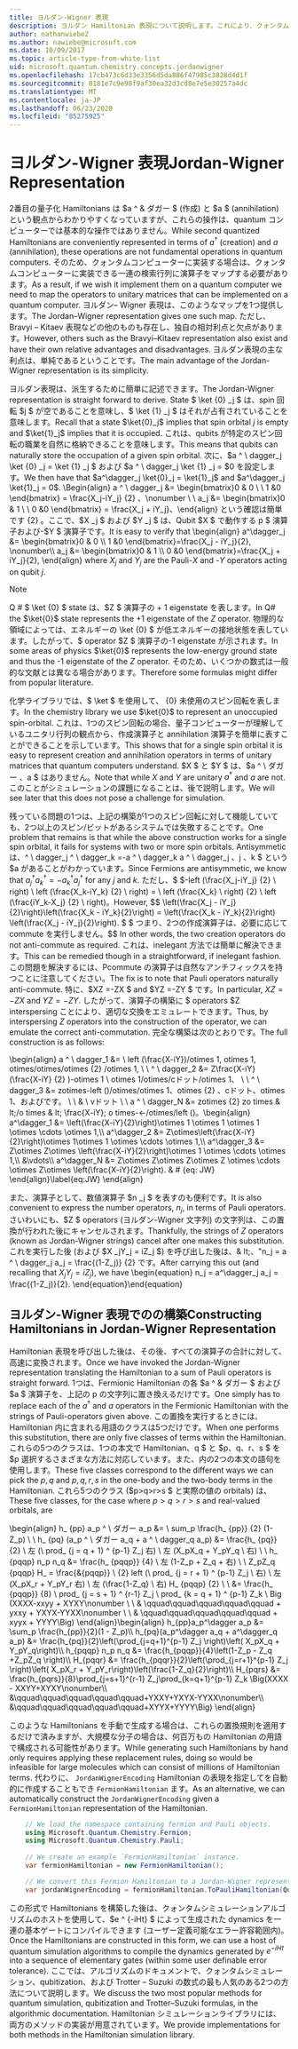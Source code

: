 ```yaml
---
title: ヨルダン-Wigner 表現
description: ヨルダン Hamiltonian 表現について説明します。これにより、クォンタムコンピューターでより簡単に実装できるように、その演算子が、より簡単に実装できるようになります。
author: nathanwiebe2
ms.author: nawiebe@microsoft.com
ms.date: 10/09/2017
ms.topic: article-type-from-white-list
uid: microsoft.quantum.chemistry.concepts.jordanwigner
ms.openlocfilehash: 17cb473c6d33e3356d5da886f47985c3828d4d1f
ms.sourcegitcommit: 0181e7c9e98f9af30ea32d3cd8e7e5e30257a4dc
ms.translationtype: MT
ms.contentlocale: ja-JP
ms.lasthandoff: 06/23/2020
ms.locfileid: "85275925"
---
```

# <a name="jordan-wigner-representation"></a><span data-ttu-id="5d1a3-103">ヨルダン-Wigner 表現</span><span class="sxs-lookup"><span data-stu-id="5d1a3-103">Jordan-Wigner Representation</span></span>

<span data-ttu-id="5d1a3-104">2番目の量子化 Hamiltonians は $a ^ & ダガー $ (作成) と $a $ (annihilation) という観点からわかりやすくなっていますが、これらの操作は、quantum コンピューターでは基本的な操作ではありません。</span><span class="sxs-lookup"><span data-stu-id="5d1a3-104">While second quantized Hamiltonians are conveniently represented in terms of $a^\dagger$ (creation) and $a$ (annihilation), these operations are not fundamental operations in quantum computers.</span></span>
<span data-ttu-id="5d1a3-105">そのため、クォンタムコンピューターに実装する場合は、クォンタムコンピューターに実装できる一連の検索行列に演算子をマップする必要があります。</span><span class="sxs-lookup"><span data-stu-id="5d1a3-105">As a result, if we wish it implement them on a quantum computer we need to map the operators to unitary matrices that can be implemented on a quantum computer.</span></span>
<span data-ttu-id="5d1a3-106">ヨルダン– Wigner 表現は、このようなマップを1つ提供します。</span><span class="sxs-lookup"><span data-stu-id="5d1a3-106">The Jordan–Wigner representation gives one such map.</span></span>
<span data-ttu-id="5d1a3-107">ただし、Bravyi – Kitaev 表現などの他のものも存在し、独自の相対利点と欠点があります。</span><span class="sxs-lookup"><span data-stu-id="5d1a3-107">However, others such as the Bravyi–Kitaev representation also exist and have their own relative advantages and disadvantages.</span></span>
<span data-ttu-id="5d1a3-108">ヨルダン表現の主な利点は、単純であるということです。</span><span class="sxs-lookup"><span data-stu-id="5d1a3-108">The main advantage of the Jordan-Wigner representation is its simplicity.</span></span>

<span data-ttu-id="5d1a3-109">ヨルダン表現は、派生するために簡単に記述できます。</span><span class="sxs-lookup"><span data-stu-id="5d1a3-109">The Jordan-Wigner representation is straight forward to derive.</span></span>
<span data-ttu-id="5d1a3-110">State $ \ket {0} _j $ は、spin 回転 $j $ が空であることを意味し、$ \ket {1} _j $ はそれが占有されていることを意味します。</span><span class="sxs-lookup"><span data-stu-id="5d1a3-110">Recall that a state $\ket{0}_j$ implies that spin orbital $j$ is empty and $\ket{1}_j$ implies that it is occupied.</span></span>
<span data-ttu-id="5d1a3-111">これは、qubits が特定のスピン回転の職業を自然に格納できることを意味します。</span><span class="sxs-lookup"><span data-stu-id="5d1a3-111">This means that qubits can naturally store the occupation of a given spin orbital.</span></span>
<span data-ttu-id="5d1a3-112">次に、$a ^ \ dagger_j \ket {0} _j = \ket {1} _j $ および $a ^ \ dagger_j \ket {1} _j = $0 を設定します。</span><span class="sxs-lookup"><span data-stu-id="5d1a3-112">We then have that $a^\dagger_j \ket{0}_j = \ket{1}_j$ and $a^\dagger_j \ket{1}_j = 0$.</span></span>
<span data-ttu-id="5d1a3-113">\Begin{align} a ^ \ dagger_j &= \begin{bmatrix}0 & 0 \\ \ 1 &0 \end{bmatrix} = \frac{X_j-iY_j} {2} 、\nonumber \\ \\ a_j &= \begin{bmatrix}0 & 1 \\ \ 0 &0 \end{bmatrix} = \frac{X_j + iY_j}、\end{align} という確認は簡単です {2} 。ここで、$X _j $ および $Y _j $ は、Qubit $X $ で動作する p $ 演算子および-$Y $ 演算子です。</span><span class="sxs-lookup"><span data-stu-id="5d1a3-113">It is easy to verify that \begin{align} a^\dagger_j &= \begin{bmatrix}0 & 0 \\\ 1 &0 \end{bmatrix}=\frac{X_j - iY_j}{2}, \nonumber\\\\ a_j &= \begin{bmatrix}0 & 1 \\\ 0 &0 \end{bmatrix}=\frac{X_j + iY_j}{2}, \end{align} where $X_j$ and $Y_j$ are the Pauli-$X$ and -$Y$ operators acting on qubit $j$.</span></span>

>[!NOTE]
> <span data-ttu-id="5d1a3-114">Q # $ \ket {0} $ state は、$Z $ 演算子の + 1 eigenstate を表します。</span><span class="sxs-lookup"><span data-stu-id="5d1a3-114">In Q# the $\ket{0}$ state represents the +1 eigenstate of the $Z$ operator.</span></span> <span data-ttu-id="5d1a3-115">物理的な領域によっては、エネルギーの \ket {0} $ が低エネルギーの接地状態を表しています。したがって、$ operator $Z $ 演算子の-1 eigenstate が示されます。</span><span class="sxs-lookup"><span data-stu-id="5d1a3-115">In some areas of physics $\ket{0}$ represents the low-energy ground state and thus the -1 eigenstate of the $Z$ operator.</span></span> <span data-ttu-id="5d1a3-116">そのため、いくつかの数式は一般的な文献とは異なる場合があります。</span><span class="sxs-lookup"><span data-stu-id="5d1a3-116">Therefore some formulas might differ from popular literature.</span></span>

<span data-ttu-id="5d1a3-117">化学ライブラリでは、$ \ket $ を使用して、 {0} 未使用のスピン回転を表します。</span><span class="sxs-lookup"><span data-stu-id="5d1a3-117">In the chemistry library we use $\ket{0}$ to represent an unoccupied spin-orbital.</span></span>
<span data-ttu-id="5d1a3-118">これは、1つのスピン回転の場合、量子コンピューターが理解しているユニタリ行列の観点から、作成演算子と annihilation 演算子を簡単に表すことができることを示しています。</span><span class="sxs-lookup"><span data-stu-id="5d1a3-118">This shows that for a single spin orbital it is easy to represent creation and annihilation operators in terms of unitary matrices that quantum computers understand.</span></span>
<span data-ttu-id="5d1a3-119">$X $ と $Y $ は、$a ^ \ ダガー $、$a $ はありません。</span><span class="sxs-lookup"><span data-stu-id="5d1a3-119">Note that while $X$ and $Y$ are unitary $a^\dagger$ and $a$ are not.</span></span>
<span data-ttu-id="5d1a3-120">このことがシミュレーションの課題になることは、後で説明します。</span><span class="sxs-lookup"><span data-stu-id="5d1a3-120">We will see later that this does not pose a challenge for simulation.</span></span>

<span data-ttu-id="5d1a3-121">残っている問題の1つは、上記の構築が1つのスピン回転に対して機能していても、2つ以上のスピン/ビットがあるシステムでは失敗することです。</span><span class="sxs-lookup"><span data-stu-id="5d1a3-121">One problem that remains is that while the above construction works for a single spin orbital, it fails for systems with two or more spin orbitals.</span></span>
<span data-ttu-id="5d1a3-122">Antisymmetic は、^ \ dagger_j ^ \ dagger_k =-a ^ \ dagger_k a ^ \ dagger_j $、$j $、$k $ という $a があることがわかっています。</span><span class="sxs-lookup"><span data-stu-id="5d1a3-122">Since Fermions are antisymmetic, we know that $a^\dagger_j a^\dagger_k = - a^\dagger_k a^\dagger_j$ for any $j$ and $k$.</span></span>
<span data-ttu-id="5d1a3-123">ただし、$ $-left (\frac{X_j-iY_j} {2} \ right) \ left (\frac{X_k-iY_k} {2} \ right) = \ left (\frac{X_k} \ right) {2} \ left (\frac{iY_k-X_j} {2} \ right)。</span><span class="sxs-lookup"><span data-stu-id="5d1a3-123">However, $$ \left(\frac{X_j - iY_j}{2}\right)\left(\frac{X_k - iY_k}{2}\right) = \left(\frac{X_k - iY_k}{2}\right) \left(\frac{X_j - iY_j}{2}\right).</span></span>
<span data-ttu-id="5d1a3-124">$ $ つまり、2つの作成演算子は、必要に応じて commute を実行しません。</span><span class="sxs-lookup"><span data-stu-id="5d1a3-124">$$ In other words, the two creation operators do not anti-commute as required.</span></span>
<span data-ttu-id="5d1a3-125">これは、inelegant 方法では簡単に解決できます。</span><span class="sxs-lookup"><span data-stu-id="5d1a3-125">This can be remedied though in a straightforward, if inelegant fashion.</span></span>
<span data-ttu-id="5d1a3-126">この問題を解決するには、Pcommute の演算子は自然なアンチフィックスを持つことに注意してください。</span><span class="sxs-lookup"><span data-stu-id="5d1a3-126">The fix is to note that Pauli operators naturally anti-commute.</span></span>
<span data-ttu-id="5d1a3-127">特に、$XZ =-ZX $ and $YZ =-ZY $ です。</span><span class="sxs-lookup"><span data-stu-id="5d1a3-127">In particular, $XZ = -ZX$ and $YZ=-ZY$.</span></span>
<span data-ttu-id="5d1a3-128">したがって、演算子の構築に $ operators $Z interspersing ことにより、適切な交換をエミュレートできます。</span><span class="sxs-lookup"><span data-stu-id="5d1a3-128">Thus, by interspersing $Z$ operators into the construction of the operator, we can emulate the correct anti-commutation.</span></span>
<span data-ttu-id="5d1a3-129">完全な構築は次のとおりです。</span><span class="sxs-lookup"><span data-stu-id="5d1a3-129">The full construction is as follows:</span></span> 

<span data-ttu-id="5d1a3-130">\begin{align} a ^ \ dagger_1 &= \ left (\frac{X-iY})/otimes 1, otimes 1, otimes/otimes/otimes {2} /otimes 1, \\ \\ ^ \ dagger_2 &= Z\frac{X-iY} (\frac{X-iY} {2} )-otimes 1 \ otimes 1/otimes/cドット/otimes 1、 \\ \\ ^ \ dagger_3 &= zotimes-left ()/otimes/otimes 1、otimes {2} 、cドット、otimes 1、およびです。 \\ \\ & \ vドット \\ \\ a ^ \ dagger_N &= zotimes {2} zo times & lt;/o times & lt; \frac{X-iY}; o times-←/otimes/left ()。</span><span class="sxs-lookup"><span data-stu-id="5d1a3-130">\begin{align} a^\dagger_1 &= \left(\frac{X-iY}{2}\right)\otimes 1 \otimes 1 \otimes 1 \otimes \cdots \otimes 1,\\\\ a^\dagger_2 &= Z\otimes\left(\frac{X-iY}{2}\right)\otimes 1\otimes 1 \otimes \cdots \otimes 1,\\\\ a^\dagger_3 &= Z\otimes Z\otimes \left(\frac{X-iY}{2}\right)\otimes 1 \otimes \cdots \otimes 1,\\\\ &\vdots\\\\ a^\dagger_N &= Z\otimes Z\otimes Z\otimes Z \otimes \cdots \otimes Z\otimes \left(\frac{X-iY}{2}\right).</span></span> <span data-ttu-id="5d1a3-131">& # {eq: JW} \end{align}</span><span class="sxs-lookup"><span data-stu-id="5d1a3-131">\label{eq:JW} \end{align}</span></span>

<span data-ttu-id="5d1a3-132">また、演算子として、数値演算子 $n _j $ を表すのも便利です。</span><span class="sxs-lookup"><span data-stu-id="5d1a3-132">It is also convenient to express the number operators, $n_j$, in terms of Pauli operators.</span></span>
<span data-ttu-id="5d1a3-133">さいわいにも、$Z $ operators (ヨルダン-Wigner 文字列) の文字列は、この置換が行われた後にキャンセルされます。</span><span class="sxs-lookup"><span data-stu-id="5d1a3-133">Thankfully, the strings of $Z$ operators (known as Jordan-Wigner strings) cancel after one makes this substitution.</span></span>
<span data-ttu-id="5d1a3-134">これを実行した後 (および $X _jY_j = iZ_j $) を呼び出した後は、& lt;、"n_j = a ^ \ dagger_j a_j = \frac{(1-Z_j)} {2} です。</span><span class="sxs-lookup"><span data-stu-id="5d1a3-134">After carrying this out (and recalling that $X_jY_j=iZ_j$), we have \begin{equation} n_j = a^\dagger_j a_j = \frac{(1-Z_j)}{2}.</span></span>
<span data-ttu-id="5d1a3-135">\end{equation}</span><span class="sxs-lookup"><span data-stu-id="5d1a3-135">\end{equation}</span></span>


## <a name="constructing-hamiltonians-in-jordan-wigner-representation"></a><span data-ttu-id="5d1a3-136">ヨルダン-Wigner 表現でのの構築</span><span class="sxs-lookup"><span data-stu-id="5d1a3-136">Constructing Hamiltonians in Jordan-Wigner Representation</span></span>

<span data-ttu-id="5d1a3-137">Hamiltonian 表現を呼び出した後は、その後、すべての演算子の合計に対して、高速に変換されます。</span><span class="sxs-lookup"><span data-stu-id="5d1a3-137">Once we have invoked the Jordan-Wigner representation translating the Hamiltonian to a sum of Pauli operators is straight forward.</span></span>
<span data-ttu-id="5d1a3-138">1つは、Fermionic Hamiltonian の各 $a ^ & ダガー $ および $a $ 演算子を、上記の p の文字列に置き換えるだけです。</span><span class="sxs-lookup"><span data-stu-id="5d1a3-138">One simply has to replace each of the $a^\dagger$ and $a$ operators in the Fermionic Hamiltonian with the strings of Pauli-operators given above.</span></span>
<span data-ttu-id="5d1a3-139">この置換を実行するときには、Hamiltonian 内に含まれる用語のクラスは5つだけです。</span><span class="sxs-lookup"><span data-stu-id="5d1a3-139">When one performs this substitution, there are only five classes of terms within the Hamiltonian.</span></span>
<span data-ttu-id="5d1a3-140">これらの5つのクラスは、1つの本文で Hamiltonian、q $ と $p、q、r、s $ を $p 選択するさまざまな方法に対応しています。また、内の2つの本文の語句を使用します。</span><span class="sxs-lookup"><span data-stu-id="5d1a3-140">These five classes correspond to the different ways we can pick the $p,q$ and $p,q,r,s$ in the one-body and the two-body terms in the Hamiltonian.</span></span>
<span data-ttu-id="5d1a3-141">これら5つのクラス ($p>q>r>s $ と実際の値の orbitals) は、</span><span class="sxs-lookup"><span data-stu-id="5d1a3-141">These five classes, for the case where $p>q>r>s$ and real-valued orbitals, are</span></span>

<span data-ttu-id="5d1a3-142">\begin{align} h_ {pp} a_p ^ \ ダガー a_p &= \ sum_p \frac{h_ {pp}} {2} (1-Z_p) \\ \\ h_ {pq} (a_p ^ \ ダガー a_q + a ^ \ dagger_q a_p) &= \frac{h_ {pq}} {2} \ 左 (\ prod_ {j = q + 1} ^ {p-1} Z_j 右) \ 左 (X_pX_q + Y_pY_q \ 右) \\ \\ h_ {pqqp} n_p n_q &= \frac{h_ {pqqp}} {4} \ 左 (1-Z_p + Z_q + 右) \\ \\ Z_pZ_q {pqqp} H_ = \frac{&{pqqp}} \ {2} left (\ prod_ {j = r + 1} ^ {p-1} Z_j \ 右) \ 左 (X_pX_r + Y_pY_r 右) \ 左 (\frac{1-Z_q} \ 右) H_ {pqqp} {2} \\ \\ &= \frac{h_ {pqqp}} {8} \ prod_ {j = s + 1} ^ {r-1} Z_j \ prod_ {k = q + 1} ^ {p-1} Z_k \ Big (XXXX-xxyy + XYXY\nonumber \\ \\ & \qquad\qquad\qquad\qquad\qquad + yxxy + YXYX-YYXX\nonumber \\ \\ & \qquad\qquad\qquad\qquad\qquad + xyyx + YYYY\Big) \end{align}</span><span class="sxs-lookup"><span data-stu-id="5d1a3-142">\begin{align} h_{pp}a_p^\dagger a_p &= \sum_p \frac{h_{pp}}{2}(1 - Z_p)\\\\ h_{pq}(a_p^\dagger a_q + a^\dagger_q a_p) &= \frac{h_{pq}}{2}\left(\prod_{j=q+1}^{p-1} Z_j \right)\left( X_pX_q + Y_pY_q\right)\\\\ h_{pqqp} n_p n_q &=  \frac{h_{pqqp}}{4}\left(1-Z_p - Z_q +Z_pZ_q \right)\\\\ H_{pqqr} &= \frac{h_{pqqr}}{2}\left(\prod_{j=r+1}^{p-1} Z_j \right)\left( X_pX_r + Y_pY_r\right)\left(\frac{1-Z_q}{2}\right)\\\\ H_{pqrs} &= \frac{h_{pqrs}}{8}\prod_{j=s+1}^{r-1} Z_j\prod_{k=q+1}^{p-1} Z_k \Big(XXXX - XXYY+XYXY\nonumber\\\\ &\qquad\qquad\qquad\qquad\qquad+YXXY+YXYX-YYXX\nonumber\\\\ &\qquad\qquad\qquad\qquad\qquad+XYYX+YYYY\Big) \end{align}</span></span>

<span data-ttu-id="5d1a3-143">このような Hamiltonians を手動で生成する場合は、これらの置換規則を適用するだけで済みますが、大規模な分子の場合は、何百万もの Hamiltonian の用語で構成される可能性があります。</span><span class="sxs-lookup"><span data-stu-id="5d1a3-143">While generating such Hamiltonians by hand only requires applying these replacement rules, doing so would be infeasible for large molecules which can consist of millions of Hamiltonian terms.</span></span>
<span data-ttu-id="5d1a3-144">代わりに、 `JordanWignerEncoding` Hamiltonian の表現を指定してを自動的に作成することもでき `FermionHamiltonian` ます。</span><span class="sxs-lookup"><span data-stu-id="5d1a3-144">As an alternative, we can automatically construct the `JordanWignerEncoding` given a `FermionHamiltonian` representation of the Hamiltonian.</span></span>

```csharp
    // We load the namespace containing fermion and Pauli objects. 
    using Microsoft.Quantum.Chemistry.Fermion;
    using Microsoft.Quantum.Chemistry.Pauli;
    
    // We create an example `FermionHamiltonian` instance.
    var fermionHamiltonian = new FermionHamiltonian();

    // We convert this Fermion Hamiltonian to a Jordan-Wigner representation.
    var jordanWignerEncoding = fermionHamiltonian.ToPauliHamiltonian(QubitEncoding.JordanWigner);
```

<span data-ttu-id="5d1a3-145">この形式で Hamiltonians を構築した後は、クォンタムシミュレーションアルゴリズムのホストを使用して、$e ^ {-iHt} $ によって生成された dynamics を一連の基本ゲートにコンパイルできます (ユーザー定義可能なエラー許容範囲内)。</span><span class="sxs-lookup"><span data-stu-id="5d1a3-145">Once the Hamiltonians are constructed in this form, we can use a host of quantum simulation algorithms to compile the dynamics generated by $e^{-iHt}$ into a sequence of elementary gates (within some user definable error tolerance).</span></span>
<span data-ttu-id="5d1a3-146">ここでは、アルゴリズムのドキュメントで、クォンタムシミュレーション、qubitization、および Trotter – Suzuki の数式の最も人気のある2つの方法について説明します。</span><span class="sxs-lookup"><span data-stu-id="5d1a3-146">We discuss the two most popular methods for quantum simulation, qubitization and Trotter–Suzuki formulas, in the algorithmic documentation.</span></span> <span data-ttu-id="5d1a3-147">Hamiltonian シミュレーションライブラリには、両方のメソッドの実装が用意されています。</span><span class="sxs-lookup"><span data-stu-id="5d1a3-147">We provide implementations for both methods in the Hamiltonian simulation library.</span></span>
